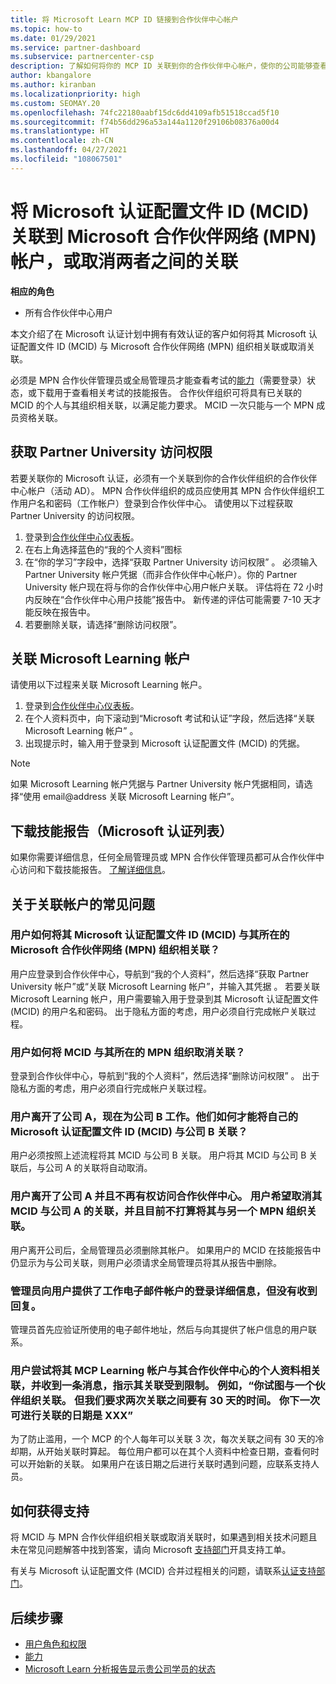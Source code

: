 ```yaml
---
title: 将 Microsoft Learn MCP ID 链接到合作伙伴中心帐户
ms.topic: how-to
ms.date: 01/29/2021
ms.service: partner-dashboard
ms.subservice: partnercenter-csp
description: 了解如何将你的 MCP ID 关联到你的合作伙伴中心帐户，使你的公司能够查看你所参与的资格培训和学习路径。
author: kbangalore
ms.author: kiranban
ms.localizationpriority: high
ms.custom: SEOMAY.20
ms.openlocfilehash: 74fc22180aabf15dc6dd4109afb51518ccad5f10
ms.sourcegitcommit: f74b56dd296a53a144a1120f29106b08376a00d4
ms.translationtype: HT
ms.contentlocale: zh-CN
ms.lasthandoff: 04/27/2021
ms.locfileid: "108067501"
---
```

# <a name="link-or-unlink-a-microsoft-certification-profile-id-mcid-to-a-microsoft-partner-network-mpn-account"></a>将 Microsoft 认证配置文件 ID (MCID) 关联到 Microsoft 合作伙伴网络 (MPN) 帐户，或取消两者之间的关联

**相应的角色**

- 所有合作伙伴中心用户

本文介绍了在 Microsoft 认证计划中拥有有效认证的客户如何将其 Microsoft 认证配置文件 ID (MCID) 与 Microsoft 合作伙伴网络 (MPN) 组织相关联或取消关联。

必须是 MPN 合作伙伴管理员或全局管理员才能查看考试的[能力](https://partner.microsoft.com/pcv/partnership/competencies)（需要登录）状态，或下载用于查看相关考试的技能报告。 合作伙伴组织可将具有已关联的 MCID 的个人与其组织相关联，以满足能力要求。 MCID 一次只能与一个 MPN 成员资格关联。

## <a name="get-partner-university-access"></a>获取 Partner University 访问权限

若要关联你的 Microsoft 认证，必须有一个关联到你的合作伙伴组织的合作伙伴中心帐户（活动 AD）。 MPN 合作伙伴组织的成员应使用其 MPN 合作伙伴组织工作用户名和密码（工作帐户）登录到合作伙伴中心。
请使用以下过程获取 Partner University 的访问权限。

1. 登录到[合作伙伴中心仪表板](https://partner.microsoft.com/dashboard/)。
2. 在右上角选择蓝色的“我的个人资料”图标
3. 在“你的学习”字段中，选择“获取 Partner University 访问权限” 。 必须输入 Partner University 帐户凭据（而非合作伙伴中心帐户）。你的 Partner University 帐户现在将与你的合作伙伴中心用户帐户关联。 评估将在 72 小时内反映在“合作伙伴中心用户技能”报告中。 新传递的评估可能需要 7-10 天才能反映在报告中。
4. 若要删除关联，请选择“删除访问权限”。

## <a name="associate-a-microsoft-learning-account"></a>关联 Microsoft Learning 帐户

请使用以下过程来关联 Microsoft Learning 帐户。 

1. 登录到[合作伙伴中心仪表板](https://partner.microsoft.com/dashboard/)。
2. 在个人资料页中，向下滚动到“Microsoft 考试和认证”字段，然后选择“关联 Microsoft Learning 帐户” 。
3. 出现提示时，输入用于登录到 Microsoft 认证配置文件 (MCID) 的凭据。

>[!NOTE]
>如果 Microsoft Learning 帐户凭据与 Partner University 帐户凭据相同，请选择“使用 email@address 关联 Microsoft Learning 帐户”。

## <a name="download-skills-report-microsoft-certification-list"></a>下载技能报告（Microsoft 认证列表）
如果你需要详细信息，任何全局管理员或 MPN 合作伙伴管理员都可从合作伙伴中心访问和下载技能报告。 [了解详细信息](./mpn-skills-report.md#view-skills-report-data)。


## <a name="frequently-asked-questions-about-linking-accounts"></a>关于关联帐户的常见问题

### <a name="how-can-a-user-link-their-microsoft-certification-profile-id-mcid-with-the-microsoft-partner-network-mpn-organization-they-work-for"></a>用户如何将其 Microsoft 认证配置文件 ID (MCID) 与其所在的 Microsoft 合作伙伴网络 (MPN) 组织相关联？

用户应登录到合作伙伴中心，导航到“我的个人资料”，然后选择“获取 Partner University 帐户”或“关联 Microsoft Learning 帐户”，并输入其凭据  。 若要关联 Microsoft Learning 帐户，用户需要输入用于登录到其 Microsoft 认证配置文件 (MCID) 的用户名和密码。 出于隐私方面的考虑，用户必须自行完成帐户关联过程。  

### <a name="how-can-a-user-unlink-their-mcid-from-the-mpn-organization-they-work-for"></a>用户如何将 MCID 与其所在的 MPN 组织取消关联？

登录到合作伙伴中心，导航到“我的个人资料”，然后选择“删除访问权限” 。 出于隐私方面的考虑，用户必须自行完成帐户关联过程。

### <a name="the-user-left-company-a-and-now-works-for-company-b-how-can-they-link-their-microsoft-certification-profile-id-mcid-with-company-b"></a>用户离开了公司 A，现在为公司 B 工作。他们如何才能将自己的 Microsoft 认证配置文件 ID (MCID) 与公司 B 关联？

用户必须按照上述流程将其 MCID 与公司 B 关联。 用户将其 MCID 与公司 B 关联后，与公司 A 的关联将自动取消。

### <a name="the-user-left-company-a-and-no-longer-has-access-to-partner-center-they-want-to-unlink-their-mcid-from-company-a-and-are-not-planning-to-link-it-with-another-mpn-organization-at-the-moment"></a>用户离开了公司 A 并且不再有权访问合作伙伴中心。 用户希望取消其 MCID 与公司 A 的关联，并且目前不打算将其与另一个 MPN 组织关联。

用户离开公司后，全局管理员必须删除其帐户。 如果用户的 MCID 在技能报告中仍显示为与公司关联，则用户必须请求全局管理员将其从报告中删除。

### <a name="the-admin-provided-sign-in-details-for-a-work-email-account-to-a-user-and-they-have-had-no-response"></a>管理员向用户提供了工作电子邮件帐户的登录详细信息，但没有收到回复。

管理员首先应验证所使用的电子邮件地址，然后与向其提供了帐户信息的用户联系。

### <a name="a-user-tries-to-associate-their-mcp-learning-account-to-their-profile-in-partner-center-and-receives-a-message-that-their-association-is-limited-for-example-you-have-attempted-to-associate-with-a-partner-organization-however-we-require-a-period-of-30-days-between-associations-your-next-available-date-for-a-subsequent-association-is-xxx"></a>用户尝试将其 MCP Learning 帐户与其合作伙伴中心的个人资料相关联，并收到一条消息，指示其关联受到限制。 例如，“你试图与一个伙伴组织关联。 但我们要求两次关联之间要有 30 天的时间。 你下一次可进行关联的日期是 XXX”

为了防止滥用，一个 MCP 的个人每年可以关联 3 次，每次关联之间有 30 天的冷却期，从开始关联时算起。 每位用户都可以在其个人资料中检查日期，查看何时可以开始新的关联。 如果用户在该日期之后进行关联时遇到问题，应联系支持人员。  

## <a name="how-to-get-support"></a>如何获得支持

将 MCID 与 MPN 合作伙伴组织相关联或取消关联时，如果遇到相关技术问题且未在常见问题解答中找到答案，请向 Microsoft [支持部门](https://partner.microsoft.com/support)开具支持工单。

有关与 Microsoft 认证配置文件 (MCID) 合并过程相关的问题，请联系[认证支持部门](https://aka.ms/mcpforum)。

## <a name="next-steps"></a>后续步骤

- [用户角色和权限](./permissions-overview.md)
- [能力](https://partner.microsoft.com/membership/competencies)
- [Microsoft Learn 分析报告显示贵公司学员的状态](ms-learn-analytics.md)
